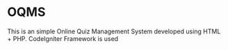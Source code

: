 # OQMS

This is an simple Online Quiz Management System developed using HTML + PHP.
CodeIgniter Framework is used
